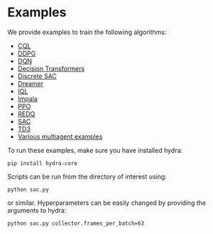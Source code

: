 # Examples

We provide examples to train the following algorithms:
- [CQL](../sota-implementations/cql/)
- [DDPG](ddpg/ddpg.py)
- [DQN](../sota-implementations/dqn/)
- [Decision Transformers](../sota-implementations/decision_transformer)
- [Discrete SAC](discrete_sac/discrete_sac.py)
- [Dreamer](../sota-implementations/dreamer)
- [IQL](iql/)
- [Impala](impala/)
- [PPO](../sota-implementations/ppo/)
- [REDQ](redq/redq.py)
- [SAC](sac/sac.py)
- [TD3](../sota-implementations/td3/td3.py)
- [Various multiagent examples](multiagent/)

To run these examples, make sure you have installed hydra:
```
pip install hydra-core
```

Scripts can be run from the directory of interest using:
```
python sac.py
```
or similar. Hyperparameters can be easily changed by providing the arguments to hydra:
```
python sac.py collector.frames_per_batch=63
```

[//]: # (# Results)

[//]: # ()
[//]: # (Here we can see some results for the SAC and REDQ algorithm.)

[//]: # (We average the results over 5 different seeds and plot the standard error.)

[//]: # (## Gym's HalfCheetah-v4)

[//]: # ()
[//]: # (<p align="center">)

[//]: # (<img src="media/halfcheetah_chart.png" width="600px">)

[//]: # (</p>)

[//]: # (To reproduce a single run:)

[//]: # ()
[//]: # (```)

[//]: # (python sac/sac.py env.name="HalfCheetah-v4" env.task="" env.library="gym")

[//]: # (```)

[//]: # ()
[//]: # (``` )

[//]: # (python redq/redq.py env.name="HalfCheetah-v4" env.library="gymnasium")

[//]: # (```)

[//]: # ()
[//]: # ()
[//]: # (## dm_control's cheetah-run)

[//]: # ()
[//]: # (<p align="center">)

[//]: # (<img src="media/cheetah_chart.png" width="600px">)

[//]: # (</p>)

[//]: # (To reproduce a single run:)

[//]: # ()
[//]: # (```)

[//]: # (python sac/sac.py env.name="cheetah" env.task="run" env.library="dm_control")

[//]: # (```)

[//]: # ()
[//]: # (``` )

[//]: # (python redq/redq.py env.name="cheetah" env.task="run" env.library="dm_control")

[//]: # (```)

[//]: # ()
[//]: # ([//]: # &#40;TODO: adapt these scripts&#41;)
[//]: # ([//]: # &#40;## Gym's Ant-v4&#41;)
[//]: # ()
[//]: # ([//]: # &#40;&#41;)
[//]: # ([//]: # &#40;<p align="center">&#41;)
[//]: # ()
[//]: # ([//]: # &#40;<img src="media/ant_chart.png" width="600px">&#41;)
[//]: # ()
[//]: # ([//]: # &#40;</p>&#41;)
[//]: # ()
[//]: # ([//]: # &#40;To reproduce a single run:&#41;)
[//]: # ()
[//]: # ([//]: # &#40;&#41;)
[//]: # ([//]: # &#40;```&#41;)
[//]: # ()
[//]: # ([//]: # &#40;python sac/sac.py env.name="Ant-v4" env.task="" env.library="gym"&#41;)
[//]: # ()
[//]: # ([//]: # &#40;```&#41;)
[//]: # ()
[//]: # ([//]: # &#40;&#41;)
[//]: # ([//]: # &#40;``` &#41;)
[//]: # ()
[//]: # ([//]: # &#40;python redq/redq.py env_name="Ant-v4" env_task="" env_library="gym"&#41;)
[//]: # ()
[//]: # ([//]: # &#40;```&#41;)
[//]: # ()
[//]: # ([//]: # &#40;&#41;)
[//]: # ([//]: # &#40;## Gym's Walker2D-v4&#41;)
[//]: # ()
[//]: # ([//]: # &#40;&#41;)
[//]: # ([//]: # &#40;<p align="center">&#41;)
[//]: # ()
[//]: # ([//]: # &#40;<img src="media/walker2d_chart.png" width="600px">&#41;)
[//]: # ()
[//]: # ([//]: # &#40;</p>&#41;)
[//]: # ()
[//]: # ([//]: # &#40;To reproduce a single run:&#41;)
[//]: # ()
[//]: # ([//]: # &#40;&#41;)
[//]: # ([//]: # &#40;```&#41;)
[//]: # ()
[//]: # ([//]: # &#40;python sac/sac.py env_name="Walker2D-v4" env_task="" env_library="gym"&#41;)
[//]: # ()
[//]: # ([//]: # &#40;```&#41;)
[//]: # ()
[//]: # ([//]: # &#40;&#41;)
[//]: # ([//]: # &#40;``` &#41;)
[//]: # ()
[//]: # ([//]: # &#40;python redq/redq.py env_name="Walker2D-v4" env_task="" env_library="gym"&#41;)
[//]: # ()
[//]: # ([//]: # &#40;```&#41;)
